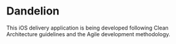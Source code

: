 # Dandelion
 
 This iOS delivery application is being developed following Clean Architecture guidelines and the Agile development methodology.
